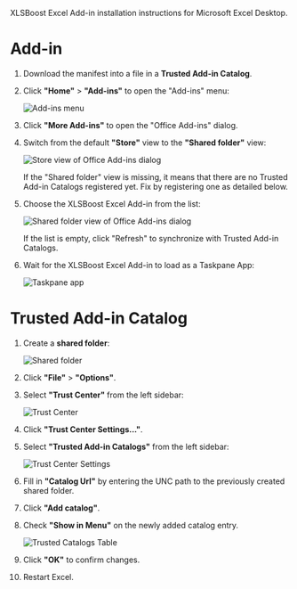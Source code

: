 XLSBoost Excel Add-in installation instructions for Microsoft Excel Desktop.

# Add-in #

1. Download the manifest into a file in a **Trusted Add-in Catalog**.

2. Click **"Home"** > **"Add-ins"** to open the "Add-ins" menu:

   ![Add-ins menu](images/installation_desktop/add_ins.png)

3. Click **"More Add-ins"** to open the "Office Add-ins" dialog.

4. Switch from the default **"Store"** view to the **"Shared folder"** view:

   ![Store view of Office Add-ins dialog](images/installation_desktop/office_add_ins-store.png)

   If the "Shared folder" view is missing, it means that there are no Trusted Add-in Catalogs registered yet. Fix by registering one as detailed below.

5. Choose the XLSBoost Excel Add-in from the list:

   ![Shared folder view of Office Add-ins dialog](images/installation_desktop/office_add_ins-shared_folder.png)

   If the list is empty, click "Refresh" to synchronize with Trusted Add-in Catalogs.

6. Wait for the XLSBoost Excel Add-in to load as a Taskpane App:

   ![Taskpane app](images/installation_desktop/taskpane_app.png)

# Trusted Add-in Catalog #

1. Create a **shared folder**:

   ![Shared folder](images/installation_desktop/shared_folder.png)

2. Click **"File"** > **"Options"**.

3. Select **"Trust Center"** from the left sidebar:

   ![Trust Center](images/installation_desktop/trust_center.png)

4. Click **"Trust Center Settings..."**.

5. Select **"Trusted Add-in Catalogs"** from the left sidebar:

   ![Trust Center Settings](images/installation_desktop/trust_center_settings.png)

6. Fill in **"Catalog Url"** by entering the UNC path to the previously created shared folder.

7. Click **"Add catalog"**.

8. Check **"Show in Menu"** on the newly added catalog entry.

   ![Trusted Catalogs Table](images/installation_desktop/trusted_catalogs_table.png)

9. Click **"OK"** to confirm changes.

10. Restart Excel.
